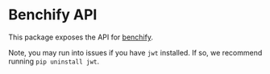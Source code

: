 # Benchify API

This package exposes the API for [benchify](https://benchify.com/).

Note, you may run into issues if you have `jwt` installed.  If so, we recommend running `pip uninstall jwt`.